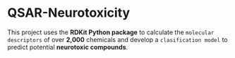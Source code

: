 # QSAR-Neurotoxicity

This project uses the **RDKit Python package** to calculate the `molecular descriptors` of over **2,000** chemicals and develop a `clasification model` to predict potential **neurotoxic compounds**.
